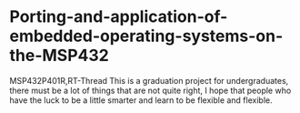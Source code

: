 # Porting-and-application-of-embedded-operating-systems-on-the-MSP432
MSP432P401R,RT-Thread
This is a graduation project for undergraduates, there must be a lot of things that are not quite right, I hope that people who have the luck to be a little smarter and learn to be flexible and flexible.
